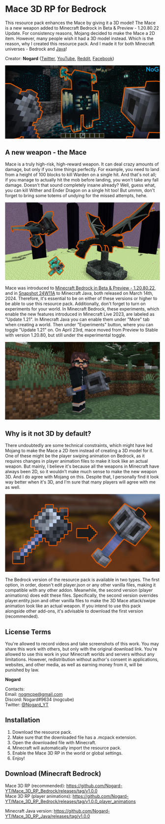 # Mace 3D RP for Bedrock
This resource pack enhances the Mace by giving it a 3D model! The Mace is a new weapon added to Minecraft Bedrock in Beta & Preview - 1.20.80.22 Update. For consistency reasons, Mojang decided to make the Mace a 2D item. However, many people wish it had a 3D model instead. Which is the reason, why I created this resource pack. And I made it for both Minecraft universes - Bedrock and [Java](https://github.com/Nogard-YT/Mace_3D_RP_Java)!

Creator: **Nogard** ([Twitter](https://twitter.com/Nogard_YT), 
[YouTube](https://www.youtube.com/channel/UCPjuDppuSBB2fRiTl9UOQ5Q?sub_confirmation=1), 
[Reddit](https://www.reddit.com/user/Nogard_YT/), 
[Facebook](https://fb.me/Nogard.YT))  

![Mace](https://github.com/Nogard-YT/repo/blob/main/Mace_3D_RP_Bedrock/images/key_art_mcpedl.png)

## A new weapon - the Mace
Mace is a truly high-risk, high-reward weapon. It can deal crazy amounts of damage, but only if you time things perfectly. For example, you need to land from a height of 100 blocks to kill Warden on a single hit. And that's not all; if you manage to actually hit the mob before landing, you won't take any fall damage. Doesn't that sound completely insane already? Well, guess what, you can kill Wither and Ender Dragon on a single hit too! But ummm, don't forget to bring some totems of undying for the missed attempts, hehe.

![Mace](https://github.com/Nogard-YT/repo/blob/main/Mace_3D_RP_Bedrock/images/ender_dragon_elytra.png)

Mace was introduced to [Minecraft Bedrock in Beta & Preview - 1.20.80.22](https://www.minecraft.net/en-us/article/minecraft-preview-1-20-80-22), and in [Snapshot 24W11A](https://www.minecraft.net/en-us/article/minecraft-snapshot-24w11a) to Minecraft Java, both released on March 14th, 2024. Therefore, it's essential to be on either of these versions or higher to be able to use this resource pack. Additionally, don't forget to turn on experiments for your world. In Minecraft Bedrock, these experiments, which enable the new features introduced in Minecraft Live 2023, are labeled as "Update 1.21". In Minecraft Java you can enable them under "More" tab when creating a world. Then under "Experiments" button, where you can toggle "Update 1.21" on. On April 23rd, mace moved from Preview to Stable with version 1.20.80, but still under the experimental toggle.

![Mace](https://github.com/Nogard-YT/repo/blob/main/Mace_3D_RP_Bedrock/images/camera_view.png)

## Why is it not 3D by default?
There undoubtedly are some technical constraints, which might have led Mojang to make the Mace a 2D item instead of creating a 3D model for it. One of these might be the player swiping animation on Bedrock, as it requires changes in player animation files to make it look like an actual weapon. But mainly, I believe it's because all the weapons in Minecraft have always been 2D, so it wouldn't make much sense to make the new weapon 3D. And I do agree with Mojang on this. Despite that, I personally find it look way better when it's 3D, and I'm sure that many players will agree with me as well.

![Mace](https://github.com/Nogard-YT/repo/blob/main/Mace_3D_RP_Bedrock/images/2d_to_3d.png)

The Bedrock version of the resource pack is available in two types. The first option, in order, doesn't edit player.json or any other vanilla files, making it compatible with any other addon. Meanwhile, the second version (player animations) does edit these files. Specifically, the second version overrides player.entity.json and other vanilla files to make the 3D Mace attack/swipe animation look like an actual weapon. If you intend to use this pack alongside other add-ons, it's advisable to download the first version (recommended). 

## License Terms
You're allowed to record videos and take screenshots of this work. You may share this work with others, but only with the original download link. You're allowed to use this work in your Minecraft worlds and servers without any limitations. However, redistribution without author's consent in applications, websites, and other media, as well as earning money from it, will be punished by law. 

**Nogard**

Contacts:  
Email: nogmcpe@gmail.com  
Discord: Nogard#9634 (nogcube)  
Twitter: [@Nogard_YT](https://twitter.com/@Nogard_YT)

## Installation
1. Download the resource pack.
2. Make sure that the downloaded file has a .mcpack extension.
3. Open the downloaded file with Minecraft.
4. Minecraft will automatically import the resource pack.
5. Enable the Mace 3D RP in the world or global settings.
6. Enjoy!

## Download (Minecraft Bedrock)
Mace 3D RP (recommended): https://github.com/Nogard-YT/Mace_3D_RP_Bedrock/releases/tag/v1.0.0  
Mace 3D RP (player animations): https://github.com/Nogard-YT/Mace_3D_RP_Bedrock/releases/tag/v1.0.0_player_animations

Minecraft Java version: https://github.com/Nogard-YT/Mace_3D_RP_Java/releases/tag/v1.0.0

